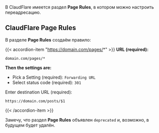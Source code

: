 В ClaudFlare имеется раздел **Page Rules**, в котором можно настроить переадресацию.

## ClaudFlare Page Rules

В разделе **Page Rules** создаём правило:

{{< accordion-item "https://domain.com/pages/*" >}}
**URL (required):**

```
domain.com/pages/*
```

**Then the settings are:**

- Pick a Setting (required): `Forwarding URL`
- Select status code (required): `301`

Enter destination URL (required):

```
https://domain.com/posts/$1
```
{{< /accordion-item >}}

Замечу, что раздел **Page Rules** объявлен `deprecated` и, возможно, в будущем будет удалён.
